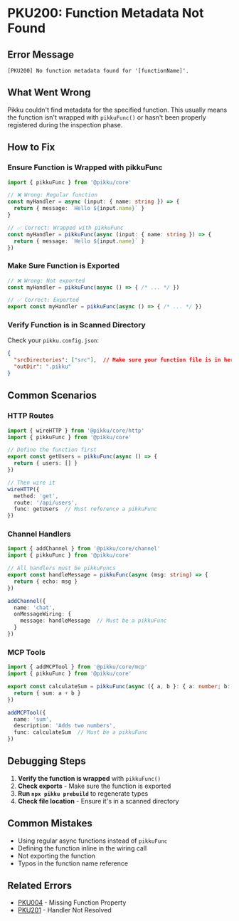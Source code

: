 # PKU200: Function Metadata Not Found

## Error Message

```
[PKU200] No function metadata found for '[functionName]'.
```

## What Went Wrong

Pikku couldn't find metadata for the specified function. This usually means the function isn't wrapped with `pikkuFunc()` or hasn't been properly registered during the inspection phase.

## How to Fix

### Ensure Function is Wrapped with pikkuFunc

```typescript
import { pikkuFunc } from '@pikku/core'

// ❌ Wrong: Regular function
const myHandler = async (input: { name: string }) => {
  return { message: `Hello ${input.name}` }
}

// ✅ Correct: Wrapped with pikkuFunc
const myHandler = pikkuFunc(async (input: { name: string }) => {
  return { message: `Hello ${input.name}` }
})
```

### Make Sure Function is Exported

```typescript
// ❌ Wrong: Not exported
const myHandler = pikkuFunc(async () => { /* ... */ })

// ✅ Correct: Exported
export const myHandler = pikkuFunc(async () => { /* ... */ })
```

### Verify Function is in Scanned Directory

Check your `pikku.config.json`:

```json
{
  "srcDirectories": ["src"],  // Make sure your function file is in here
  "outDir": ".pikku"
}
```

## Common Scenarios

### HTTP Routes

```typescript
import { wireHTTP } from '@pikku/core/http'
import { pikkuFunc } from '@pikku/core'

// Define the function first
export const getUsers = pikkuFunc(async () => {
  return { users: [] }
})

// Then wire it
wireHTTP({
  method: 'get',
  route: '/api/users',
  func: getUsers  // Must reference a pikkuFunc
})
```

### Channel Handlers

```typescript
import { addChannel } from '@pikku/core/channel'
import { pikkuFunc } from '@pikku/core'

// All handlers must be pikkuFuncs
export const handleMessage = pikkuFunc(async (msg: string) => {
  return { echo: msg }
})

addChannel({
  name: 'chat',
  onMessageWiring: {
    message: handleMessage  // Must be a pikkuFunc
  }
})
```

### MCP Tools

```typescript
import { addMCPTool } from '@pikku/core/mcp'
import { pikkuFunc } from '@pikku/core'

export const calculateSum = pikkuFunc(async ({ a, b }: { a: number; b: number }) => {
  return { sum: a + b }
})

addMCPTool({
  name: 'sum',
  description: 'Adds two numbers',
  func: calculateSum  // Must be a pikkuFunc
})
```

## Debugging Steps

1. **Verify the function is wrapped** with `pikkuFunc()`
2. **Check exports** - Make sure the function is exported
3. **Run `npx pikku prebuild`** to regenerate types
4. **Check file location** - Ensure it's in a scanned directory

## Common Mistakes

- Using regular async functions instead of `pikkuFunc`
- Defining the function inline in the wiring call
- Not exporting the function
- Typos in the function name reference

## Related Errors

- [PKU004](./pku004.md) - Missing Function Property
- [PKU201](./pku201.md) - Handler Not Resolved
